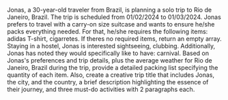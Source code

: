 Jonas, a 30-year-old traveler from Brazil, is planning a solo trip to Rio de Janeiro, Brazil. The trip is scheduled from 01/02/2024 to 01/03/2024. Jonas prefers to travel with a carry-on size suitcase and wants to ensure he/she packs everything needed. For that, he/she requires the following items: adidas T-shirt, cigarretes. If theres no required items, return an empty array. Staying in a hostel, Jonas is interested sightseeing, clubbing. Additionally, Jonas has noted they would specifically like to have: carnival. Based on Jonas's preferences and trip details, plus the average weather for Rio de Janeiro, Brazil during the trip, provide a detailed packing list specifying the quantity of each item. Also, create a creative trip title that includes Jonas, the city, and the country, a brief description highlighting the essence of their journey, and three must-do activities with 2 paragraphs each.
